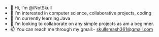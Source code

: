 - 👋 Hi, I’m @iNotSkull
- 👀 I’m interested in computer science, collaborative projects, coding 
- 🌱 I’m currently learning Java 
- 💞️ I’m looking to collaborate on any simple projects as am a beginner.
- 📫 You can reach me through my gmail:- skullsmash361@gmail.com

<!---
iNotSkull/iNotSkull is a ✨ special ✨ repository because its `README.md` (this file) appears on your GitHub profile.
You can click the Preview link to take a look at your changes.
--->
